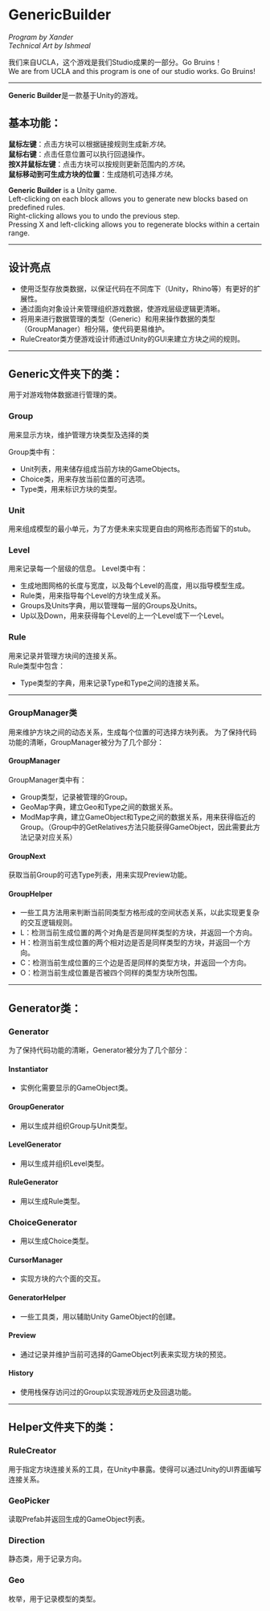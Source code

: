 # GenericBuilder

*Program by Xander*  
*Technical Art by Ishmeal*

我们来自UCLA，这个游戏是我们Studio成果的一部分。Go Bruins！   
We are from UCLA and this program is one of our studio works. Go Bruins! 

---

**Generic Builder**是一款基于Unity的游戏。  

## 基本功能：  

**鼠标左键**：点击方块可以根据链接规则生成新*方块*。  
**鼠标右键**：点击任意位置可以执行回退操作。  
**按X并鼠标左键**：点击方块可以按规则更新范围内的*方块*。  
**鼠标移动到可生成方块的位置**：生成随机可选择*方块*。

**Generic Builder** is a Unity game.  
Left-clicking on each block allows you to generate new blocks based on predefined rules.  
Right-clicking allows you to undo the previous step.  
Pressing X and left-clicking allows you to regenerate blocks within a certain range.  

---

## 设计亮点  
- 使用泛型存放类数据，以保证代码在不同库下（Unity，Rhino等）有更好的扩展性。  
- 通过面向对象设计来管理组织游戏数据，使游戏层级逻辑更清晰。 
- 将用来进行数据管理的类型（Generic）和用来操作数据的类型（GroupManager）相分隔，使代码更易维护。  
- RuleCreator类方便游戏设计师通过Unity的GUI来建立方块之间的规则。 

---

## Generic文件夹下的类：
用于对游戏物体数据进行管理的类。  

### Group
用来显示方块，维护管理方块类型及选择的类  

Group类中有：
 - Unit列表，用来储存组成当前方块的GameObjects。 
 - Choice类，用来存放当前位置的可选项。  
 - Type类，用来标识方块的类型。 

### Unit  
用来组成模型的最小单元，为了方便未来实现更自由的网格形态而留下的stub。 

### Level
用来记录每一个层级的信息。 
Level类中有： 
- 生成地图网格的长度与宽度，以及每个Level的高度，用以指导模型生成。 
- Rule类，用来指导每个Level的方块生成关系。 
- Groups及Units字典，用以管理每一层的Groups及Units。  
- Up以及Down，用来获得每个Level的上一个Level或下一个Level。 

### Rule  
用来记录并管理方块间的连接关系。  
Rule类型中包含：  
- Type类型的字典，用来记录Type和Type之间的连接关系。 


---

### GroupManager类   

用来维护方块之间的动态关系，生成每个位置的可选择方块列表。 
为了保持代码功能的清晰，GroupManager被分为了几个部分：   

#### GroupManager 

GroupManager类中有：  
- Group类型，记录被管理的Group。  
- GeoMap字典，建立Geo和Type之间的数据关系。 
- ModMap字典，建立GameObject和Type之间的数据关系，用来获得临近的Group。（Group中的GetRelatives方法只能获得GameObject，因此需要此方法记录对应关系） 

#### GroupNext

获取当前Group的可选Type列表，用来实现Preview功能。

#### GroupHelper
- 一些工具方法用来判断当前同类型方格形成的空间状态关系，以此实现更复杂的交互逻辑规则。 
- L：检测当前生成位置的两个对角是否是同样类型的方块，并返回一个方向。  
- H：检测当前生成位置的两个相对边是否是同样类型的方块，并返回一个方向。  
- C：检测当前生成位置的三个边是否是同样的类型方块，并返回一个方向。  
- O：检测当前生成位置是否被四个同样的类型方块所包围。 

---

## Generator类：  

### Generator
为了保持代码功能的清晰，Generator被分为了几个部分：
#### Instantiator
- 实例化需要显示的GameObject类。
#### GroupGenerator
- 用以生成并组织Group与Unit类型。
#### LevelGenerator
- 用以生成并组织Level类型。
#### RuleGenerator
- 用以生成Rule类型。
### ChoiceGenerator
- 用以生成Choice类型。
#### CursorManager
- 实现方块的六个面的交互。
#### GeneratorHelper
- 一些工具类，用以辅助Unity GameObject的创建。
#### Preview
- 通过记录并维护当前可选择的GameObject列表来实现方块的预览。
#### History
- 使用栈保存访问过的Group以实现游戏历史及回退功能。

---

## Helper文件夹下的类：
### RuleCreator

用于指定方块连接关系的工具，在Unity中暴露。使得可以通过Unity的UI界面编写连接关系。 

### GeoPicker
读取Prefab并返回生成的GameObject列表。 

### Direction
静态类，用于记录方向。 

### Geo
枚举，用于记录模型的类型。 
